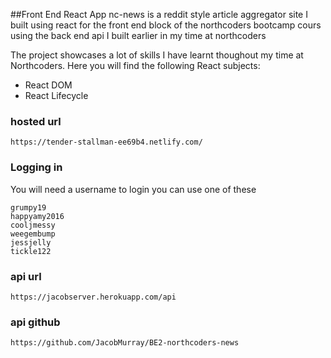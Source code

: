 ##Front End React App
nc-news is a reddit style article aggregator site I built using react for the front end block of the northcoders bootcamp cours using the back end api I built earlier in my time at northcoders

The project showcases a lot of skills I have learnt thoughout my time at Northcoders. Here you will find the following React subjects:

* React DOM
* React Lifecycle



### hosted url
```
https://tender-stallman-ee69b4.netlify.com/
```

### Logging in
You will need a username to login
you can use one of these
```
grumpy19
happyamy2016
cooljmessy
weegembump
jessjelly
tickle122
```

### api url
```
https://jacobserver.herokuapp.com/api
```

### api github 
```
https://github.com/JacobMurray/BE2-northcoders-news
```